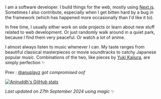 I am a software developer. I build things for the web, mostly using [Next.js](https://nextjs.org). Sometimes I also contribute, especially when I get bitten hard by a bug in the framework (which has happened more occasionally than I'd like it to).

In free time, I usually either work on side projects or learn about new stuff related to web development. Or just randomly walk around in a quiet park, because I find them very peaceful. Or watch a *lot* of anime.

I almost always listen to music whenever I can. My taste ranges from beautiful classical masterpieces or movie soundtracks to catchy Japanese popular music. Combinations of the two, like pieces by [Yuki Kajiura](https://en.wikipedia.org/wiki/Yuki_Kajiura), are simply perfection ✨

Prev : [@anuplayz](https://github.com/anuplayz) *got compromised oof*
<!-- EXCLUDE -->

[![Aniruddh's GitHub stats](https://github-profile-summary-cards.vercel.app/api/cards/profile-details?username=icantcodefyi)](https://icantcode.fyi/)
  
<!-- Last updated on Fri Sep 27 2024 06:24:11 GMT+0000 (Coordinated Universal Time) ;-;-->
<i>Last updated on 27th September 2024 using magic</i> ✨ 